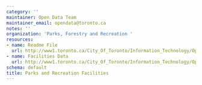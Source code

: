```yaml
---
category: ''
maintainer: Open Data Team
maintainer_email: opendata@toronto.ca
notes: ''
organization: 'Parks, Forestry and Recreation '
resources:
- name: Readme File
  url: http://www1.toronto.ca/City_Of_Toronto/Information_Technology/Open_Data/Data_Sets/Assets/Files/Parks_and_Recreation_Facilities_Data_Readme.xls
- name: Facilities Data
  url: http://www1.toronto.ca/City_Of_Toronto/Information_Technology/Open_Data/Data_Sets/Assets/Files/locations-20110725.xml
schema: default
title: Parks and Recreation Facilities
---
```

